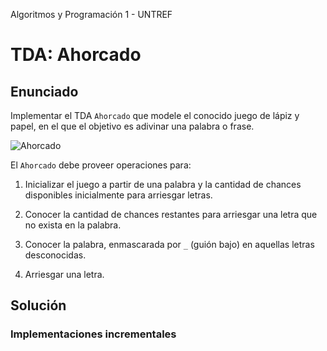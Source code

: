 Algoritmos y Programación 1 - UNTREF

# TDA: Ahorcado

## Enunciado

Implementar el TDA `Ahorcado` que modele el conocido juego de lápiz y papel, 
en el que el objetivo es adivinar una palabra o frase.

![Ahorcado][ahorcado]

El `Ahorcado` debe proveer operaciones para:

1. Inicializar el juego a partir de una palabra y la cantidad de chances disponibles
   inicialmente para arriesgar letras.
   
2. Conocer la cantidad de chances restantes para arriesgar una letra que no
   exista en la palabra.
   
3. Conocer la palabra, enmascarada por `_` (guión bajo) en aquellas letras
   desconocidas.
   
4. Arriesgar una letra.
   
## Solución

### Implementaciones incrementales

[ahorcado]: http://upload.wikimedia.org/wikipedia/commons/5/5f/Ahoracado_%28juego%29_-_2.gif "Ahorcado"

